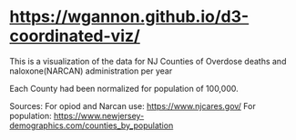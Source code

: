 # https://wgannon.github.io/d3-coordinated-viz/

This is a visualization of the data for NJ Counties of Overdose deaths and naloxone(NARCAN) administration per year

Each County had been normalized for population of 100,000. 

Sources:
For opiod and Narcan use: https://www.njcares.gov/
For population: https://www.newjersey-demographics.com/counties_by_population

